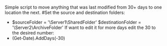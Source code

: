 Simple script to move anything that was last modified from 30+ days to one location the next.
#Set the source and destination folders:
- $sourceFolder = '\\Server1\SharedFolder' $destinationFolder = '\\Server2\ArchiveFolder'
If want to edit it for more days edit the 30 to the desired number:
- (Get-Date).AddDays(-30)
